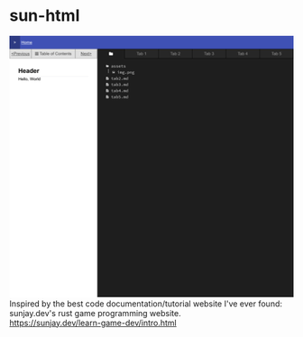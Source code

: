 # sun-html
<img src="./sunhtml.png"></img>
Inspired by the best code documentation/tutorial website I've ever found: sunjay.dev's rust game programming website.
<br>https://sunjay.dev/learn-game-dev/intro.html

